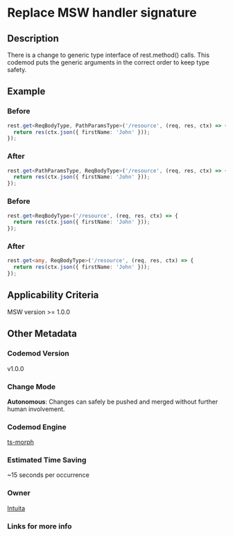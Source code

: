 # Replace MSW handler signature

## Description

There is a change to generic type interface of rest.method() calls. This codemod puts the generic arguments in the correct order to keep type safety.

## Example

### Before

```ts
rest.get<ReqBodyType, PathParamsType>('/resource', (req, res, ctx) => {
  return res(ctx.json({ firstName: 'John' }));
});
```

### After

```ts
rest.get<PathParamsType, ReqBodyType>('/resource', (req, res, ctx) => {
  return res(ctx.json({ firstName: 'John' }));
});
```

### Before

```ts
rest.get<ReqBodyType>('/resource', (req, res, ctx) => {
  return res(ctx.json({ firstName: 'John' }));
});
```

### After

```ts
rest.get<any, ReqBodyType>('/resource', (req, res, ctx) => {
  return res(ctx.json({ firstName: 'John' }));
});
```

## Applicability Criteria

MSW version >= 1.0.0

## Other Metadata

### Codemod Version

v1.0.0

### Change Mode

**Autonomous**: Changes can safely be pushed and merged without further human involvement.

### **Codemod Engine**

[ts-morph](https://github.com/dsherret/ts-morph)

### Estimated Time Saving

~15 seconds per occurrence

### Owner

[Intuita](https://github.com/intuita-inc)

### Links for more info